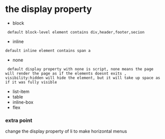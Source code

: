 the display property
===
* block


` default block-level element contains div,header,footer,secion`

* inline



` default inline element contains span a `

* none



` default display property with none is script, none means the page will render the page as if the elements doesnt exits , visibility:hidden will hide the element, but it will take up space as if it was fully visible`

* list-item
* table
* inline-box
* flex


 ###  extra point
 change the display property of li to make horizontal menus

 





